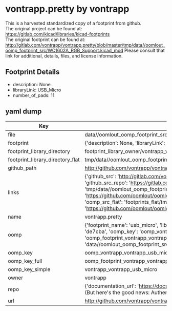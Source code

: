 # vontrapp.pretty by vontrapp  
This is a harvested standardized copy of a footprint from github.  
The original project can be found at:  
https://gitlab.com/kicad/libraries/kicad-footprints  
The original footprint can be found at:
http://gitlab.com/vontrapp/vontrapp.pretty/blob/master/tmp/data//oomlout_oomp_footprint_src/WC1602A_RGB_Support.kicad_mod
Please consult that link for additional, details, files, and license information.  
## Footprint Details
* description: None  
* libraryLink: USB_Micro  
* number_of_pads: 11  
## yaml dump  
| Key | Value |  
| --- | --- |  
| file | data//oomlout_oomp_footprint_src/vontrapp.pretty/USB_Micro.kicad_mod |  
| footprint | {'description': None, 'libraryLink': 'USB_Micro', 'number_of_pads': 11} |  
| footprint_library_directory | footprint_library_owner/vontrapp_vontrapp.pretty |  
| footprint_library_directory_flat | tmp/data//oomlout_oomp_footprint_src/footprints_flat/vontrapp_vontrapp_usb_micro/working |  
| github_path | http://github.com/vontrapp/vontrapp.pretty/blob/master/tmp/data//oomlout_oomp_footprint_src/USB_Micro.kicad_mod |  
| links | {'github_src': 'http://gitlab.com/vontrapp/vontrapp.pretty/blob/master/tmp/data//oomlout_oomp_footprint_src/WC1602A_RGB_Support.kicad_mod', 'github_src_repo': 'https://gitlab.com/kicad/libraries/kicad-footprints', 'oomp_bot': 'tmp/data//oomlout_oomp_footprint_src/footprints/vontrapp_vontrapp_usb_micro/working', 'oomp_bot_github': 'https://github.com/oomlout/oomlout_oomp_footprint_bot/tree/main/tmp/data//oomlout_oomp_footprint_src/footprints/vontrapp_vontrapp_usb_micro/working', 'oomp_src_flat': 'footprints_flat/tmp/data//oomlout_oomp_footprint_src/footprints_flat/vontrapp_vontrapp_usb_micro/working', 'oomp_src_flat_github': 'https://github.com/oomlout/oomlout_oomp_footprint_src/tree/main/tmp/data//oomlout_oomp_footprint_src/footprints_flat/vontrapp_vontrapp_usb_micro/working'} |  
| name | vontrapp.pretty |  
| oomp | {'footprint_name': 'usb_micro', 'library_name': 'vontrapp', 'md5': 'de7cba5ad87980342839d0def318850c', 'md5_10': 'de7cba5ad8', 'md5_5': 'de7cb', 'md5_6': 'de7cba', 'oomp_key': 'oomp_vontrapp_vontrapp_usb_micro', 'oomp_key_extra': 'oomp_footprint_vontrapp_vontrapp_usb_micro', 'oomp_key_full': 'oomp_footprint_vontrapp_vontrapp_usb_micro_de7cba', 'oomp_key_simple': 'vontrapp_vontrapp_usb_micro', 'original_filename': 'data//oomlout_oomp_footprint_src/vontrapp.pretty/USB_Micro.kicad_mod', 'owner_name': 'vontrapp'} |  
| oomp_key | oomp_vontrapp_vontrapp_usb_micro |  
| oomp_key_full | oomp_footprint_vontrapp_vontrapp_usb_micro |  
| oomp_key_simple | vontrapp_vontrapp_usb_micro |  
| owner | vontrapp |  
| repo | {'documentation_url': 'https://docs.github.com/rest/overview/resources-in-the-rest-api#rate-limiting', 'message': "API rate limit exceeded for 84.66.142.224. (But here's the good news: Authenticated requests get a higher rate limit. Check out the documentation for more details.)"} |  
| url | http://github.com/vontrapp/vontrapp.pretty |  

